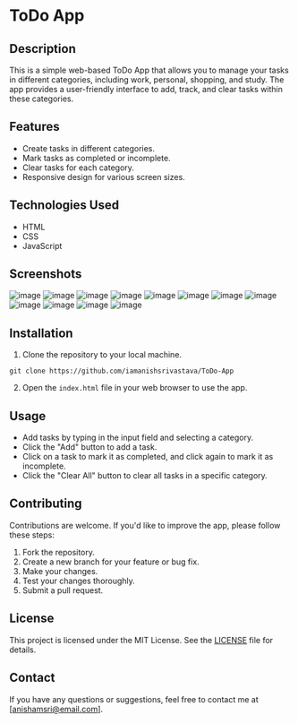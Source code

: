 # ToDo App

## Description

This is a simple web-based ToDo App that allows you to manage your tasks in different categories, including work, personal, shopping, and study. The app provides a user-friendly interface to add, track, and clear tasks within these categories.

## Features

- Create tasks in different categories.
- Mark tasks as completed or incomplete.
- Clear tasks for each category.
- Responsive design for various screen sizes.

## Technologies Used

- HTML
- CSS
- JavaScript

## Screenshots

![image](https://github.com/iamanishsrivastava/ToDo-App/assets/83644811/a5648d0a-166a-4e9c-ad20-ca061feed99a)
![image](https://github.com/iamanishsrivastava/ToDo-App/assets/83644811/59dca83a-1999-43d0-95e1-dd99f0a65ddf)
![image](https://github.com/iamanishsrivastava/ToDo-App/assets/83644811/16745032-a300-4cbd-81de-d09a6dbc24ff)
![image](https://github.com/iamanishsrivastava/ToDo-App/assets/83644811/8aa1c7f9-b650-4c5e-b6cf-46c7d0a266c3)
![image](https://github.com/iamanishsrivastava/ToDo-App/assets/83644811/8b000f29-9732-4d69-bc9c-834922aaa24d)
![image](https://github.com/iamanishsrivastava/ToDo-App/assets/83644811/27890071-22bf-4f94-aab4-94e483c2aa08)
![image](https://github.com/iamanishsrivastava/ToDo-App/assets/83644811/e7294c5f-1190-44e0-bec3-4d87cf48b647)
![image](https://github.com/iamanishsrivastava/ToDo-App/assets/83644811/5cd086d4-2875-4bd3-b6f6-d8314cd6386d)
![image](https://github.com/iamanishsrivastava/ToDo-App/assets/83644811/e517aa8a-3233-4145-9cde-9b5c41964cce)
![image](https://github.com/iamanishsrivastava/ToDo-App/assets/83644811/e8ac5013-7123-4969-a57a-40199b317b61)
![image](https://github.com/iamanishsrivastava/ToDo-App/assets/83644811/78f95252-2e7c-4da4-8072-376862fb4351)
![image](https://github.com/iamanishsrivastava/ToDo-App/assets/83644811/055ad023-36ff-404a-a2ac-9c469bc289cc)

## Installation

1. Clone the repository to your local machine.
```
git clone https://github.com/iamanishsrivastava/ToDo-App
```

2. Open the `index.html` file in your web browser to use the app.

## Usage

- Add tasks by typing in the input field and selecting a category.
- Click the "Add" button to add a task.
- Click on a task to mark it as completed, and click again to mark it as incomplete.
- Click the "Clear All" button to clear all tasks in a specific category.

## Contributing

Contributions are welcome. If you'd like to improve the app, please follow these steps:

1. Fork the repository.
2. Create a new branch for your feature or bug fix.
3. Make your changes.
4. Test your changes thoroughly.
5. Submit a pull request.

## License

This project is licensed under the MIT License. See the [LICENSE](LICENSE) file for details.

## Contact

If you have any questions or suggestions, feel free to contact me at [anishamsri@email.com].

